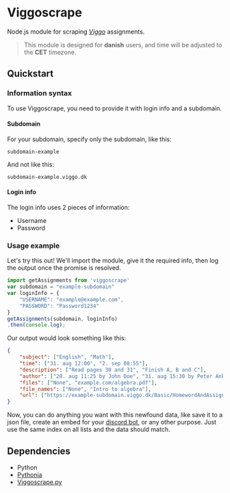 # Viggoscrape

Node.js module for scraping *[Viggo](http://viggo.dk/)* assignments.

>This module is designed for **danish** users, and time will be adjusted to the **CET** timezone.

## Quickstart

### Information syntax

To use Viggoscrape, you need to provide it with login info and a subdomain.

#### Subdomain

For your subdomain, specify only the subdomain, like this:

`subdomain-example`

And not like this:

`subdomain-example.viggo.dk`

#### Login info

The login info uses 2 pieces of information:
-  Username
-  Password

### Usage example

Let's try this out! We'll import the module, give it the required info, then log the output once the promise is resolved.

```javascript
import getAssignments from 'viggoscrape'
var subdomain = "example-subdomain"
var loginInfo = {
    "USERNAME": "example@example.com",
    "PASSWORD": "Password1234"
}
getAssignments(subdomain, loginInfo)
.then(console.log);
```

Our output would look something like this:
```json
{
    "subject": ["English", "Math"],
    "time": ["31. aug 12:00", "2. sep 08:55"],
    "description": ["Read pages 30 and 31", "Finish A, B and C"],
    "author": ["28. aug 11:25 by John Doe", "31. aug 15:30 by Peter Anker"],
    "files": ["None", "example.com/algebra.pdf"],
    "file_names": ["None", "Intro to algebra"],
    "url": ["https://example-subdomain.viggo.dk/Basic/HomewordAndAssignment/Details/1234/#modal", "https://example-subdomain.viggo.dk/Basic/HomewordAndAssignment/Details/1235/#modal"]
}
```

Now, you can do anything you want with this newfound data, like save it to a json file, create an embed for your [discord bot](https://github.com/nangurepo/fessor), or any other purpose. Just use the same index on all lists and the data should match.

## Dependencies

-  Python
-  [Pythonia](https://www.npmjs.com/package/pythonia)
-  [Viggoscrape.py](https://pypi.org/project/viggoscrape/)
